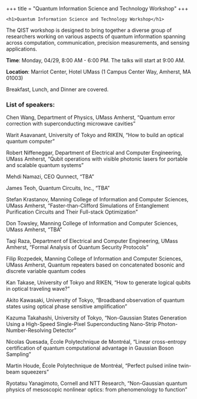 +++
title = "Quantum Information Science and Technology Workshop"
+++

~~~
<h1>Quantum Information Science and Technology Workshop</h1>
~~~

The QIST workshop is designed to bring together a diverse group of researchers working on various aspects of quantum information spanning across computation, communication, precision measurements, and sensing applications.  

**Time**: Monday, 04/29, 8:00 AM - 6:00 PM. The talks will start at 9:00 AM.  

**Location**: Marriot Center, Hotel UMass (1 Campus Center Way, Amherst, MA 01003) 

Breakfast, Lunch, and Dinner are covered. 

### List of speakers: 

Chen Wang, Department of Physics, UMass Amherst, “Quantum error correction with superconducting microwave cavities” 

Warit Asavanant, University of Tokyo and RIKEN, “How to build an optical quantum computer” 

Robert Niffeneggar, Department of Electrical and Computer Engineering, UMass Amherst, “Qubit operations with visible photonic lasers for portable and scalable quantum systems” 

Mehdi Namazi, CEO Qunnect, “TBA” 

James Teoh, Quantum Circuits, Inc., “TBA” 

Stefan Krastanov, Manning College of Information and Computer Sciences, UMass Amherst, “Faster-than-Clifford Simulations of Entanglement Purification Circuits and Their Full-stack Optimization”

Don Towsley, Manning College of Information and Computer Sciences, UMass Amherst, “TBA” 

Taqi Raza, Department of Electrical and Computer Engineering, UMass Amherst, “Formal Analysis of Quantum Security Protocols” 

Filip Rozpedek, Manning College of Information and Computer Sciences, UMass Amherst, Quantum repeaters based on concatenated bosonic and discrete variable quantum codes 

Kan Takase, University of Tokyo and RIKEN, “How to generate logical qubits in optical traveling wave?” 

Akito Kawasaki, University of Tokyo, “Broadband observation of quantum states using optical phase sensitive amplification” 

Kazuma Takahashi, University of Tokyo, “Non-Gaussian States Generation Using a High-Speed Single-Pixel Superconducting Nano-Strip Photon-Number-Resolving Detector” 

Nicolas Quesada, École Polytechnique de Montréal, “Linear cross-entropy certification of quantum computational advantage in Gaussian Boson Sampling” 

Martin Houde, École Polytechnique de Montréal, “Perfect pulsed inline twin-beam squeezers” 

Ryotatsu Yanagimoto, Cornell and NTT Research, “Non-Gaussian quantum physics of mesoscopic nonlinear optics: from phenomenology to function” 

 